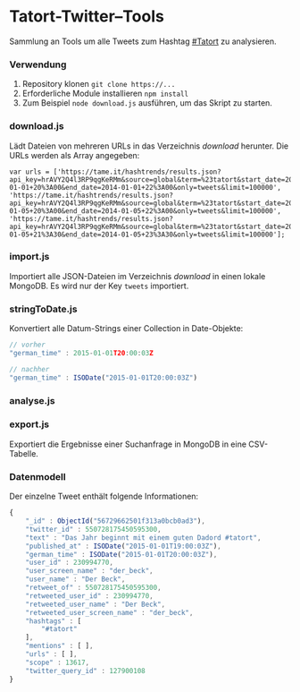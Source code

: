 # Tatort-Twitter–Tools
Sammlung an Tools um alle Tweets zum Hashtag [#Tatort](https://twitter.com/search?f=tweets&vertical=default&q=%23tatort&src=typd) zu analysieren.

### Verwendung
1. Repository klonen `git clone https://...`
2. Erforderliche Module installieren `npm install`
3. Zum Beispiel `node download.js` ausführen, um das Skript zu starten.

### download.js
Lädt Dateien von mehreren URLs in das Verzeichnis *download* herunter. Die URLs werden als Array angegeben:
```
var urls = ['https://tame.it/hashtrends/results.json?api_key=hrAVY2Q4l3RP9qgKeRMm&source=global&term=%23tatort&start_date=2014-01-01+20%3A00&end_date=2014-01-01+22%3A00&only=tweets&limit=100000',
'https://tame.it/hashtrends/results.json?api_key=hrAVY2Q4l3RP9qgKeRMm&source=global&term=%23tatort&start_date=2014-01-05+20%3A00&end_date=2014-01-05+22%3A00&only=tweets&limit=100000',
'https://tame.it/hashtrends/results.json?api_key=hrAVY2Q4l3RP9qgKeRMm&source=global&term=%23tatort&start_date=2014-01-05+21%3A30&end_date=2014-01-05+23%3A30&only=tweets&limit=100000'];

```

### import.js
Importiert alle JSON-Dateien im Verzeichnis *download* in einen lokale MongoDB. Es wird nur der Key `tweets` importiert.

### stringToDate.js
Konvertiert alle Datum-Strings einer Collection in Date-Objekte:

```javascript
// vorher
"german_time" : 2015-01-01T20:00:03Z

// nachher
"german_time" : ISODate("2015-01-01T20:00:03Z")
```

### analyse.js

### export.js
Exportiert die Ergebnisse einer Suchanfrage in MongoDB in eine CSV-Tabelle.

### Datenmodell
Der einzelne Tweet enthält folgende Informationen:

```javascript
{
	"_id" : ObjectId("56729662501f313a0bcb0ad3"),
	"twitter_id" : 550728175450595300,
	"text" : "Das Jahr beginnt mit einem guten Dadord #tatort",
	"published_at" : ISODate("2015-01-01T19:00:03Z"),
	"german_time" : ISODate("2015-01-01T20:00:03Z"),
	"user_id" : 230994770,
	"user_screen_name" : "der_beck",
	"user_name" : "Der Beck",
	"retweet_of" : 550728175450595300,
	"retweeted_user_id" : 230994770,
	"retweeted_user_name" : "Der Beck",
	"retweeted_user_screen_name" : "der_beck",
	"hashtags" : [
		"#tatort"
	],
	"mentions" : [ ],
	"urls" : [ ],
	"scope" : 13617,
	"twitter_query_id" : 127900108
}
```

